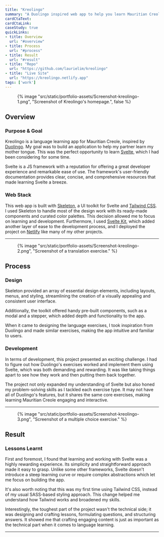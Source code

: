 ```yaml
---
title: "Kreolingo"
summary: "A Duolingo inspired web app to help you learn Mauritian Creole."
cardCtaText:
cardCtaLink:
caseStudy: true
quickLinks:
- title: Overview
  url: "#overview"
- title: Process
  url: "#process"
- title: Result
  url: "#result"
- title: "Repo"
  url: "https://github.com/laurielim/kreolingo"
- title: "Live Site"
  url: "https://kreolingo.netlify.app"
tags: ['work']
---
```


<figure>
  {% image
    "src/static/portfolio-assets/Screenshot-kreolingo-1.png",
    "Screenshot of Kreolingo's homepage.",
    false
  %}
</figure>

<h2 id="overview">Overview</h2>

### Purpose & Goal
Kreolingo is a language learning app for Mauritian Creole, inspired by [Duolingo](https://www.duolingo.com). My goal was to build an application to help my partner learn my mother tongue. This was the perfect opportunity to learn [Svelte](https://svelte.dev), which I had been considering for some time.

Svelte is a JS framework with a reputation for offering a great developer experience and remarkable ease of use. The framework's user-friendly documentation provides clear, concise, and comprehensive resources that made learning Svelte a breeze.

### Web Stack
This web app is built with [Skeleton](https://www.skeleton.dev), a UI toolkit for Svelte and [Tailwind CSS](https://tailwindcss.com). I used Skeleton to handle most of the design work with its ready-made components and curated color palettes. This decision allowed me to focus on learning and development. Furthermore, I used [Svelte Kit](https://kit.svelte.dev), which added another layer of ease to the development process, and I deployed the project on [Netlify](netlify.com/) like many of my other projects.

---

<figure>
  {% image
    "src/static/portfolio-assets/Screenshot-kreolingo-2.png",
    "Screenshot of a translation exercise."
  %}
</figure>

<h2 id="process">Process</h2>

### Design
Skeleton provided an array of essential design elements, including layouts, menus, and styling, streamlining the creation of a visually appealing and consistent user interface.

Additionally, the toolkit offered handy pre-built components, such as a modal and a stepper, which added depth and functionality to the app.

When it came to designing the language exercises, I took inspiration from Duolingo and made similar exercises, making the app intuitive and familiar to users.

### Development
In terms of development, this project presented an exciting challenge. I had to figure out how Duolingo's exercises worked and implement them using Svelte, which was both demanding and rewarding. It was like taking things apart to see how they work and then putting them back together.

The project not only expanded my understanding of Svelte but also honed my problem-solving skills as I tackled each exercise type. It may not have all of Duolingo's features, but it shares the same core exercises, making learning Mauritian Creole engaging and interactive.

---

<figure>
  {% image
    "src/static/portfolio-assets/Screenshot-kreolingo-3.png",
    "Screenshot of a multiple choice exercise."
  %}
</figure>

<h2 id="result">Result</h2>

### Lessons Learnt
First and foremost, I found that learning and working with Svelte was a highly rewarding experience. Its simplicity and straightforward approach made it easy to grasp. Unlike some other frameworks, Svelte doesn't introduce a steep learning curve or require complex abstractions which let me focus on building the app.

It's also worth noting that this was my first time using Tailwind CSS, instead of my usual SASS-based styling approach. This change helped me understand how Tailwind works and broadened my skills.

Interestingly, the toughest part of the project wasn't the technical side; it was designing and crafting lessons, formulating questions, and structuring answers. It showed me that crafting engaging content is just as important as the technical part when it comes to language learning.

---